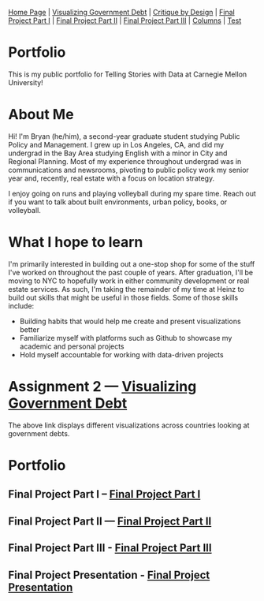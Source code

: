 [Home Page](https://bbennyhb.github.io/Bryan-HB-Projects/) | [Visualizing Government Debt](visualizing-government-debt) | [Critique by Design](Critique-by-Design) | [Final Project Part I](Final-Project-Part-I) | [Final Project Part II](Final-Project-Part-II) | [Final Project Part III](Final-Project-Part-III) | [Columns](https://www.dailycal.org/users/profile/bryan%20hernandez%20benitez/) | [Test](separate-test-2) 

# Portfolio
This is my public portfolio for Telling Stories with Data at Carnegie Mellon University! 

# About Me
Hi! I'm Bryan (he/him), a second-year graduate student studying Public Policy and Management. I grew up in Los Angeles, CA, and did my undergrad in the Bay Area studying English with a minor in City and Regional Planning. Most of my experience throughout undergrad was in communications and newsrooms, pivoting to public policy work my senior year and, recently, real estate with a focus on location strategy.

I enjoy going on runs and playing volleyball during my spare time. Reach out if you want to talk about built environments, urban policy, books, or volleyball. 

# What I hope to learn
I'm primarily interested in building out a one-stop shop for some of the stuff I've worked on throughout the past couple of years. After graduation, I'll be moving to NYC to hopefully work in either community development or real estate services. As such, I'm taking the remainder of my time at Heinz to build out skills that might be useful in those fields. Some of those skills include:


- Building habits that would help me create and present visualizations better
- Familiarize myself with platforms such as Github to showcase my academic and personal projects
- Hold myself accountable for working with data-driven projects

# Assignment 2 — [Visualizing Government Debt](visualizing-government-debt)

The above link displays different visualizations across countries looking at government debts.

# Portfolio
## Final Project Part I – [Final Project Part I](Final-Project-Part-I)
## Final Project Part II — [Final Project Part II](Final-Project-Part-II)
## Final Project Part III - [Final Project Part III](Final-Project-Part-III)
## Final Project Presentation - [Final Project Presentation](https://carnegiemellon.shorthandstories.com/green-spaces-cooler-places/index.html)




